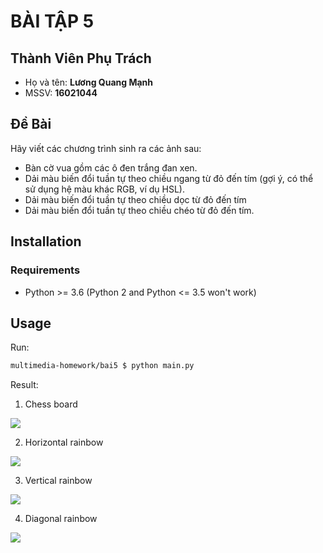 # BÀI TẬP 5

## Thành Viên Phụ Trách

- Họ và tên: **Lương Quang Mạnh**
- MSSV: **16021044**

## Đề Bài

Hãy viết các chương trình sinh ra các ảnh sau:
- Bàn cờ vua gồm các ô đen trắng đan xen.
- Dải màu biến đổi tuần tự theo chiều ngang từ đỏ đến tím (gợi ý, có thể sử dụng hệ màu khác RGB, ví dụ HSL).
- Dải màu biến đổi tuần tự theo chiều dọc từ đỏ đến tím
- Dải màu biến đổi tuần tự theo chiều chéo từ đỏ đến tím.

## Installation

### Requirements

- Python >= 3.6 (Python 2 and Python <= 3.5 won't work)

## Usage

Run:

```bash
multimedia-homework/bai5 $ python main.py
```

Result:

1. Chess board

![](https://github.com/vantrong291/multimedia-homework/blob/master/bai5/output/chess_board.jpg)

2. Horizontal rainbow

![](https://github.com/vantrong291/multimedia-homework/blob/master/bai5/output/rainbow_horizontal.jpg)

3. Vertical rainbow

![](https://github.com/vantrong291/multimedia-homework/blob/master/bai5/output/rainbow_vertical.jpg)

4. Diagonal rainbow

![](https://github.com/vantrong291/multimedia-homework/blob/master/bai5/output/rainbow_diagonal.jpg)
